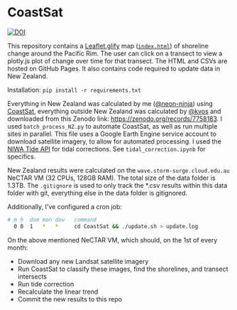 # CoastSat

[![DOI](https://zenodo.org/badge/829830765.svg)](https://zenodo.org/doi/10.5281/zenodo.13835882)

This repository contains a [Leaflet.glify](https://github.com/robertleeplummerjr/Leaflet.glify) map ([`index.html`](index.html)) of shoreline change around the Pacific Rim. The user can click on a transect to view a plotly.js plot of change over time for that transect. The HTML and CSVs are hosted on GitHub Pages. It also contains code required to update data in New Zealand.

Installation: `pip install -r requirements.txt`

Everything in New Zealand was calculated by me ([@neon-ninja](https://github.com/neon-ninja)) using [CoastSat](https://github.com/kvos/CoastSat), everything outside New Zealand was calculated by [@kvos](https://github.com/kvos) and downloaded from this Zenodo link: https://zenodo.org/records/7758183. I used `batch_process_NZ.py` to automate CoastSat, as well as run multiple sites in parallel. This file uses a Google Earth Engine service account to download satellite imagery, to allow for automated processing. I used the [NIWA Tide API](https://developer.niwa.co.nz/docs/tide-api/1/overview) for tidal corrections. See `tidal_correction.ipynb` for specifics.

New Zealand results were calculated on the `wave.storm-surge.cloud.edu.au` NeCTAR VM (32 CPUs, 128GB RAM). The total size of the data folder is 1.3TB. The `.gitignore` is used to only track the *.csv results within this data folder with git, everything else in the data folder is gitignored.

Additionally, I've configured a cron job:

```bash
# m h  dom mon dow   command
  0 0  1   *   *     cd CoastSat && ./update.sh > update.log
```

On the above mentioned NeCTAR VM, which should, on the 1st of every month:
- Download any new Landsat satellite imagery
- Run CoastSat to classify these images, find the shorelines, and transect intersects
- Run tide correction
- Recalculate the linear trend
- Commit the new results to this repo